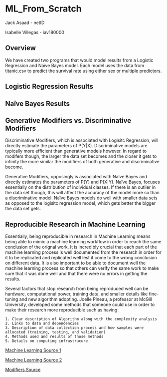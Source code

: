 # ML_From_Scratch

Jack Asaad - netID

Isabelle Villegas - iav180000

## Overview
We have created two programs that would model results from a Logistic Regression and Naïve Bayes model. Each model uses the data from titanic.csv to predict the survival rate using either sex or multiple predictors.

## Logistic Regression Results

## Naïve Bayes Results

## Generative Modifiers vs. Discriminative Modifiers
Discriminative Modifiers, which is associated with Logisitc Regression, will directly estimate the parameters of P(Y|X). Discriminative models are typically more efficient than generative models however. In regard to modifers though, the larger the data set becomes and the closer it gets to infinity the more similar the modifiers of both generative and discriminative become.

Generative Modifiers, opposingly is associated with Naïve Bayes and directly estimates the parameters of P(Y) and P(X|Y). Naïve Bayes, focuses essentially on the distribution of individual classes. If there is an outlier in the data set though, this will affect the accuracy of the model more so than a discriminative model. Naïve Bayes models do well with smaller data sets as opposed to the logisitc regression model, which gets better the bigger the data set gets.

## Reproducible Research in Machine Learning
Essentially, being reproducible in research in Machine Learning means being able to mimic a machine learning workflow in order to reach the same conclusion of the orignal work. It is incredibly crucial that each part of the machine learning process is well documented from the research in order for it to be replicated and replicated well lest it come to the wrong conclusion on different data. It is also important to be able to document well the machine learning process so that others can verify the same work to make sure that it was done well and that there were no errors in getting the results.

Several factors that stop research from being reproduced well can be hardware, computational power, training data, and smaller details like fine-tuning and new algorithm adopting. Joelle Pineau, a professor at McGill University, developed some methods that someone could use in order to make their research more reproducible such as having:

    1. Clear description of Algorithm along with the complexity analysis
    2. Links to data and dependencies
    3. Description of data collection process and how samples were allocated (training, testing, and validation)
    4. Methods used and results of those methods
    5. Details on computing infrastrucure

[Machine Learning Source 1](https://towardsdatascience.com/reproducible-machine-learning-cf1841606805)

[Machine Learning Source 2](https://blog.ml.cmu.edu/2020/08/31/5-reproducibility/)

[Modifiers Source](https://www.analyticsvidhya.com/blog/2021/07/deep-understanding-of-discriminative-and-generative-models-in-machine-learning/#h2_5)
